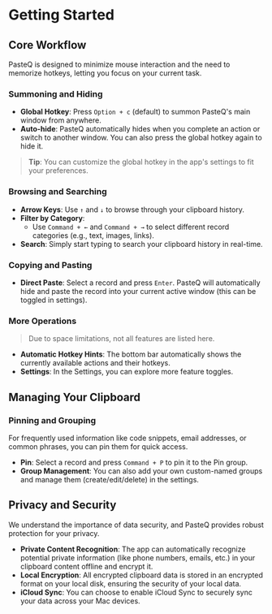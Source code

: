 # Getting Started

## Core Workflow

PasteQ is designed to minimize mouse interaction and the need to memorize hotkeys, letting you focus on your current task.

### Summoning and Hiding

- **Global Hotkey**: Press `Option + c` (default) to summon PasteQ's main window from anywhere.
- **Auto-hide**: PasteQ automatically hides when you complete an action or switch to another window. You can also press the global hotkey again to hide it.

> **Tip**: You can customize the global hotkey in the app's settings to fit your preferences.

### Browsing and Searching

- **Arrow Keys**: Use `↑` and `↓` to browse through your clipboard history.
- **Filter by Category**:
    - Use `Command + ←` and `Command + →` to select different record categories (e.g., text, images, links).
- **Search**: Simply start typing to search your clipboard history in real-time.

### Copying and Pasting

- **Direct Paste**: Select a record and press `Enter`. PasteQ will automatically hide and paste the record into your current active window (this can be toggled in settings).

### More Operations

> Due to space limitations, not all features are listed here.

- **Automatic Hotkey Hints**: The bottom bar automatically shows the currently available actions and their hotkeys.
- **Settings**: In the Settings, you can explore more feature toggles.

## Managing Your Clipboard

### Pinning and Grouping

For frequently used information like code snippets, email addresses, or common phrases, you can pin them for quick access.

- **Pin**: Select a record and press `Command + P` to pin it to the Pin group.
- **Group Management**: You can also add your own custom-named groups and manage them (create/edit/delete) in the settings.

## Privacy and Security

We understand the importance of data security, and PasteQ provides robust protection for your privacy.

- **Private Content Recognition**: The app can automatically recognize potential private information (like phone numbers, emails, etc.) in your clipboard content offline and encrypt it.
- **Local Encryption**: All encrypted clipboard data is stored in an encrypted format on your local disk, ensuring the security of your local data.
- **iCloud Sync**: You can choose to enable iCloud Sync to securely sync your data across your Mac devices.
